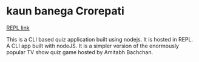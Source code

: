 # kaun banega Crorepati

[REPL link](https://repl.it/@monojit/neogCamp2Quiz#index.js)

This is a CLI based quiz application built using nodejs. It is hosted in REPL. A CLI app built with nodeJS. It is a simpler version of the enormously popular TV show quiz game hosted by Amitabh Bachchan. 
